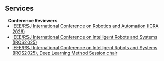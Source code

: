 ## Services

<h4 style="margin:0 10px 0;">Conference Reviewers</h4>

<ul style="margin:0 0 5px;">
  <li><a href="http://iccv2021.thecvf.com/"><autocolor>IEEE/RSJ International Conference on Robotics and Automation (ICRA 2026)</autocolor></a></li>
  <li><a href="http://cvpr2023.thecvf.com/"><autocolor>IEEE/RSJ International Conference on Intelligent Robots and Systems (IROS2025) </autocolor></a></li>
  <li><a href="https://eccv2022.ecva.net/"><autocolor>IEEE/RSJ International Conference on Intelligent Robots and Systems (IROS2025), Deep Learning Method Session chair </autocolor></a></li>
</ul>
